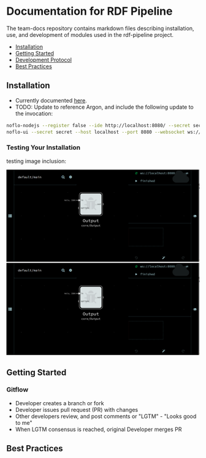 # Documentation for RDF Pipeline

The team-docs repository contains markdown files describing installation, use, and development of modules used in the rdf-pipeline project.

 * [Installation](#installation)
 * [Getting Started](#getting-started)
 * [Development Protocol](#gitflow)
 * [Best Practices](#best-practices)


## Installation

 * Currently documented [here](https://github.com/rdf-pipeline/noflo-rdf-pipeline/wiki/Installation).
 * TODO: Update to reference Argon, and include the following update to the invocation:
```bash
noflo-nodejs --register false --ide http://localhost:8080/ --secret secret --graph output.json --save-graph output.json
noflo-ui --secret secret --host localhost --port 8080 --websocket ws://localhost:3569
```
### Testing Your Installation

testing image inclusion:

![noflo ui without a graph](images/hello-json.png?raw=true)
![noflo ui without a graph](images/hello-json.png)

## Getting Started

### Gitflow

 * Developer creates a branch or fork
 * Developer issues pull request (PR) with changes
 * Other developers review, and post comments or "LGTM" - "Looks good to me"
 * When LGTM consensus is reached, original Developer merges PR

## Best Practices

